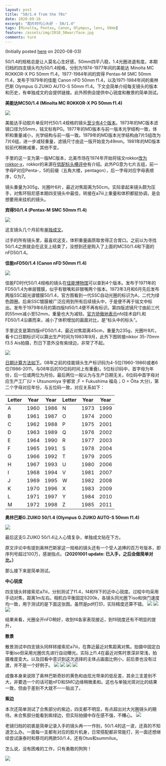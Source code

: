 ```yaml
---
layout: post
title: "50/1.4 from the 70s"
date: 2020-09-16
excerpt: "胶片时代心头好 - 50/1.4"
tags: [Minolta, Pentax, Canon, Olympus, lens, 50mm]
feature: /assets/img/2010_50war/face.jpg
comments: ture
---
```

(Initially posted [here](https://post.smzdm.com/p/ar0v8pzx/) on 2020-08-03)

50/1.4的规格总是让人莫名心生好感，50mm四平八稳，1.4光圈进退有度。本期归档的四支镜头均为50/1.4规格，分别为1974-1977年间的美能达 Minolta MC ROKKOR-X PG 50mm f1.4，1977-1984年间的宾得 Pentax-M SMC 50mm f1.4，发布于1979年的佳能 Canon nFD 50mm f1.4，以及1971-1984年间的奥林巴斯 Olympus G.ZUIKO AUTO-S 50mm f1.4。下文会简单介绍每支镜头的版本和历史，有单独成文的会提供链接。此外照例会提供中心锐度和散景的简单测试。

__美能达MC50/1.4 (Minolta MC ROKKOR-X PG 50mm f1.4)__

![](/assets/img/2010_50war/md.jpg)

美能达手动胶片单反时代50/1.4规格的镜头[至少有4个版本](https://www.rokkorfiles.com/Battle%20of%2050s2.htm)。1973年的MC版本滤镜口径为55mm，铭文标有PG。1977年的MD版本与前一版本光学结构一致，体积和重量减小，光学结构与前一版一致。1979年的MD版本光学结构由7片5组改为7片6组，进一步减轻重量，滤镜尺寸由这一版开始变为49mm。1981年的MD版本较前代稍微减重，其他不变。

手里的这一支为第一版MC版本，北美市场在1974年开始将铭文rokkor[改为rokkor-x](https://phillipreeve.net/blog/review-minolta-mc-rokkor-50mm-11-4/)，rokkor的来源在[低配标头横评中](https://taikwai.github.io/50war/)有介绍。此外PG意为七片五组，前一字母P对应Penta-，5的前缀（五角大楼，pentagon），后一字母对应字母表顺序，G为7。

镜头重量为305g，光圈叶6片，最近对焦距离为50cm。实际拿起来镜头颇为压手，对焦环阻尼感本期四支镜头中最佳，转接在a7iii上重量和体积都挺协调，是会想要用来挂机的镜头。

__宾得50/1.4 (Pentax-M SMC 50mm f1.4)__

![](/assets/img/2010_50war/pk.jpg)

这支镜头几个月前有[单独成文](https://taikwai.github.io/smc50/)。

过手的所有镜头里，最喜欢这支，体积重量画质取舍得正合胃口。之前以为寻找50/1.4之旅就会在这支上结束了，没想到还是购入了上面的MC50/1.4和下面的nFD50/1.4。

__佳能nFD50/1.4 (Canon nFD 50mm f1.4)__

![](/assets/img/2010_50war/nfd.jpg)

佳能FD时代50/1.4规格的镜头在[佳能博物馆](https://global.canon/en/c-museum/index.html)可以查到4个版本。发布于1971年的FD50/1.4为单层镀膜，似乎有银嘴和非银嘴两个版本。1973年3月和6月先后发布两版SSC超光谱镀膜50/1.4，官方图看到一代SSC自动光圈的标识为A，二代为绿色圆圈。后来SSC镀膜被广泛应用到所有后续镜头中，于是便不再于铭文中标出。发布于1979年6月的第四版fd50/1.4便不再有标识。第四版滤镜尺寸由前三代的55mm减小至52mm，重量也大为减轻。[官方骄傲地表示](https://global.canon/en/c-museum/product/nfd209.html)nfd技术自FL和FD50/1.4沿袭而来，减小了体积增加的画面对比，是“标头中的标头”。

手里这支是第四版nFD50/1.4，最近对焦距离45cm，重量为235g，光圈叶8片。看卡口日期标识可以算出生产时间为1983年9月，此外下图转接nikkor 35-70mm f3.5 Ais拍摄，烈日下意外没有紫绿边，非常了不起。

![](/assets/img/2010_50war/ndf-back.jpg)

[日期计算方法如下](https://www.the-digital-picture.com/Canon-Lenses/Canon-Lens-Aging.aspx)。08年之前的佳能镜头生产标识码为4-5位(1960-1986)或者6位(1986-2011，与08年后的10位码时间上有重叠)。5位标识码中，首字母为年份，后一位或两位为月份。最后两位一般认为与生产日期无关。6位码中首字母对应生产工厂(U = Utsunomiya 宇都宮
;F = Fukushima 福岛；O = Ōita 大分)，第二个字母对应年份，与五位码一致，对应关系如下：

| Letter | Year   |  Year  | Letter | Year |   Year |
|--------|--------|--------|--------|------|--------|
| A      |  1960  |  1986  |  N |  1973  |  1999  |
| B      |  1961  |  1987  |  O |  1974  |  2000  |
| C      |  1962  |  1988  |  P |  1975  |  2001  |
| D      |  1963  |  1989  |  Q |  1976  |  2002  |
| E      |  1964  |  1990  |  R |  1977  |  2003  |
| F      |  1965  |  1991  |  S |  1978  |  2004  |
| G      |  1966  |  1992  |  T |  1979  |  2005  |
| H      |  1967  |  1993  |  U |  1980  |  2006  |
| I      |  1968  |  1994  |  V |  1981  |  2007  |
| J      |  1969  |  1995  |  W |  1982  |  2008  |
| K      |  1970  |  1996  |  X |  1983  |  2009  |
| L      |  1971  |  1997  |  Y |  1984  |  2010  |
| M      |  1972  |  1998  |  Z |  1985  |  2011  |

__奥林巴斯G.ZUIKO 50/1.4 (Olympus G.ZUIKO AUTO-S 50mm f1.4)__

![](/assets/img/2010_50war/om.jpg)

最后这支G.ZUIKO 50/1.4让人心情复杂，单独成文贴在下方。

原文评论中有提到奥林巴斯家这一规格的镜头还有一个受人追捧的百万号版本，即序列号超过100万，感谢指点。**（20201001 update: 已入手，之后会做简单对比。）**

那么接下来是简单测试。

__中心锐度__

四支镜头转接索尼a7iii，分别测试了f1.4，f4和f8下的近中心锐度。过程中均采用手动对焦，距离1m左右。相机白平衡固定6200k，各镜头同光圈下iso和快门速度均一致，用于测试的是下面这张图。虽然是pdf打印，实际精度还算不错。
![](/assets/img/2010_50war/center-main.jpg)
![](/assets/img/2010_50war/center-detail.jpg)
![](/assets/img/2010_50war/center.jpg)

结果来看，光圈全开nFD稍好，收到f4各家表现接近，到f8锐度还有不明显的提升，


__散景__

散景测试中四支镜头同样转接索尼a7iii，在靠近最近对焦距离对焦。拍摄中固定白平衡iso但采用光圈优先进行自动曝光。实际上f1.4在最近对焦时景深非常浅，拍摄难度变大。以及回看中意识到这次选择的主体占画面比例小，前后景也没有过渡，并不是一个好例子。
![](/assets/img/2010_50war/bokeh-mc.jpg)
![](/assets/img/2010_50war/bokeh-smc.jpg)
![](/assets/img/2010_50war/bokeh-nfd.jpg)
![](/assets/img/2010_50war/bokeh-om.jpg)

成像本身来说除了奥林巴斯奇妙的黄色和由炫光带来的低反差，其余三支差别不大，非要选一个的话可能nFD和SMC边缘稍微柔和。这也与单独光斑对比的结果一致，但由于差别不大就不一一贴出了。

__紫边__

本次还简单测试了合焦部分的紫边，四支都不明显，有点超出对大光圈镜头的期待。未合焦部分能看到紫绿边，但实际拍摄中存在感不强，不糟心。
![](/assets/img/2010_50war/loca.jpg)


老镜归档的初衷是简单记录入手的镜头再一一作别，50/1.4的这一波，还真的不知道怎么办。一面每一支都有对应的胶片机身，日常搭配都非常能打，另一面还想继续尝试康泰时和蔡司的两款50/1.4，还有Otus和summilux。

怎么说，没有困难的工作，只有勇敢的狗狗！

![](/assets/img/2010_50war/face.jpg)


